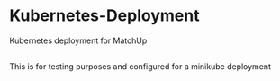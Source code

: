 # Kubernetes-Deployment

Kubernetes deployment for MatchUp

##

This is for testing purposes and configured for a minikube deployment

